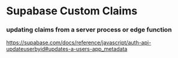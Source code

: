 # Supabase Custom Claims



### updating claims from a server process or edge function
https://supabase.com/docs/reference/javascript/auth-api-updateuserbyid#updates-a-users-app_metadata

